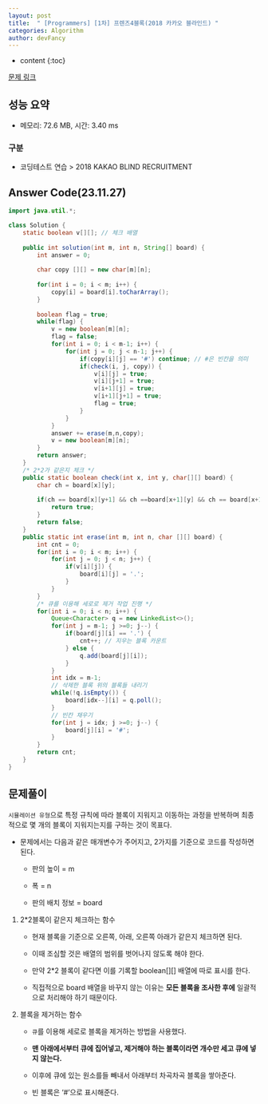 ```yaml
---
layout: post
title:  " [Programmers] [1차] 프렌즈4블록(2018 카카오 블라인드) "
categories: Algorithm
author: devFancy
---
```

* content
{:toc}

[문제 링크](https://school.programmers.co.kr/learn/courses/30/lessons/17679)

## 성능 요약

* 메모리: 72.6 MB, 시간: 3.40 ms

### 구분

* 코딩테스트 연습 > 2018 KAKAO BLIND RECRUITMENT

## Answer Code(23.11.27)

```java
import java.util.*;

class Solution {
    static boolean v[][]; // 체크 배열
    
    public int solution(int m, int n, String[] board) {
        int answer = 0;
        
        char copy [][] = new char[m][n];
        
        for(int i = 0; i < m; i++) {
            copy[i] = board[i].toCharArray();
        }
        
        boolean flag = true;
        while(flag) {
            v = new boolean[m][n];
            flag = false;
            for(int i = 0; i < m-1; i++) {
                for(int j = 0; j < n-1; j++) {
                    if(copy[i][j] == '#') continue; // #은 빈칸을 의미
                    if(check(i, j, copy)) {
                        v[i][j] = true;
                        v[i][j+1] = true;
                        v[i+1][j] = true;
                        v[i+1][j+1] = true;
                        flag = true;
                    }
                }
            }
            answer += erase(m,n,copy);
            v = new boolean[m][n];
        }
        return answer;
    }
    /* 2*2가 같은지 체크 */
    public static boolean check(int x, int y, char[][] board) {
        char ch = board[x][y];
        
        if(ch == board[x][y+1] && ch ==board[x+1][y] && ch == board[x+1][y+1]) {
            return true;
        }
        return false;
    }
    public static int erase(int m, int n, char [][] board) {
        int cnt = 0;
        for(int i = 0; i < m; i++) {
            for(int j = 0; j < n; j++) {
                if(v[i][j]) {
                    board[i][j] = '.';
                }
            }
        }
        /* 큐를 이용해 세로로 제거 작업 진행 */
        for(int i = 0; i < n; i++) {
            Queue<Character> q = new LinkedList<>();
            for(int j = m-1; j >=0; j--) {
                if(board[j][i] == '.') {
                    cnt++; // 지우는 블록 카운트
                } else {
                    q.add(board[j][i]);
                }
            }
            int idx = m-1;
            // 삭제한 블록 위의 블록들 내리기
            while(!q.isEmpty()) {
                board[idx--][i] = q.poll();
            }
            // 빈칸 채우기
            for(int j = idx; j >=0; j--) {
                board[j][i] = '#';
            }
        }
        return cnt;
    }
}
```

## 문제풀이

`시뮬레이션 유형`으로 특정 규칙에 따라 블록이 지워지고 이동하는 과정을 반복하며 최종적으로 몇 개의 블록이 지워지는지를 구하는 것이 목표다.

* 문제에서는 다음과 같은 매개변수가 주어지고, 2가지를 기준으로 코드를 작성하면 된다.

    * 판의 높이 = m

    * 폭 = n

    * 판의 배치 정보 = board

1. 2*2블록이 같은지 체크하는 함수

    * 현재 블록을 기준으로 오른쪽, 아래, 오른쪽 아래가 같은지 체크하면 된다.

    * 이때 조심할 것은 배열의 범위를 벗어나지 않도록 해야 한다.

    * 만약 2*2 블록이 같다면 이를 기록할 boolean[][] 배열에 따로 표시를 한다.

    * 직접적으로 board 배열을 바꾸지 않는 이유는 **모든 블록을 조사한 후에** 일괄적으로 처리해야 하기 때문이다.

2. 블록을 제거하는 함수

    * `큐`를 이용해 세로로 블록을 제거하는 방법을 사용했다.

    * **맨 아래에서부터 큐에 집어넣고, 제거해야 하는 블록이라면 개수만 세고 큐에 넣지 않는다.**

    * 이후에 큐에 있는 원소를들 빼내서 아래부터 차곡차곡 블록을 쌓아준다.

    * 빈 블록은 ‘#’으로 표시해준다.